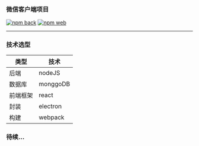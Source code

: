 ### 微信客户端项目
[![npm back](https://img.shields.io/badge/后端-nodeJS-green.svg)](https://github.com/mtshen/weixin)
[![npm web](https://img.shields.io/badge/前端-react-blue.svg)](https://github.com/mtshen/weixin)

------------------------------
### 技术选型

类型 | 技术
----- |-----
后端      | nodeJS
数据库    | monggoDB
前端框架  | react
封装      | electron
构建      | webpack

### 待续...
